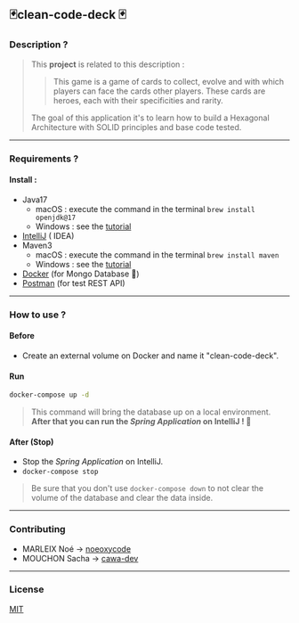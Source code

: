 🃏clean-code-deck 🃏
---

### Description ?

> This **project** is related to this description :
>> This game is a game of
> > cards to collect, evolve and with which players can face the cards
> > other players. These cards are heroes, each with their specificities and rarity.
>
> The goal of this application it's to learn how to build a Hexagonal Architecture
> with SOLID principles and base code tested.
---

### Requirements ?

#### Install :

* Java17
    * macOS : execute the command in the terminal ``brew install openjdk@17``
    * Windows : see the [tutorial](https://java.tutorials24x7.com/blog/how-to-install-java-17-on-windows)
* [IntelliJ](https://www.jetbrains.com/idea/download/?source=google&medium=cpc&campaign=9736964302&term=intellij%20idea&content=602143185538&gclid=CjwKCAiArY2fBhB9EiwAWqHK6p_4ouOGjREHl3lQVuOk2uDV1zVjgXv85LKubo850OYSnTweu859shoCUToQAvD_BwE#section=mac) (
  IDEA)
* Maven3
    * macOS : execute the command in the terminal ``brew install maven``
    * Windows : see the [tutorial](https://maven.apache.org/install.html)
* [Docker](https://www.docker.com/) (for Mongo Database 🥭)
* [Postman](https://www.postman.com/) (for test REST API)

---

### How to use ?

#### Before

* Create an external volume on Docker and name it "clean-code-deck".

#### Run

```bash
docker-compose up -d
```

> This command will bring the database up on a local environment.
**After that you can run the *Spring Application* on IntelliJ ! 🚀**

#### After (Stop)

* Stop the *Spring Application* on IntelliJ.
* ```docker-compose stop```

> Be sure that you don't use ```docker-compose down``` to not clear the volume of the database and clear the data
> inside.
---

### Contributing

* MARLEIX Noé -> [noeoxycode](https://github.com/noeoxycode)
* MOUCHON Sacha -> [cawa-dev](https://github.com/cawa-dev)

---

### License

[MIT](https://choosealicense.com/licenses/mit/)
